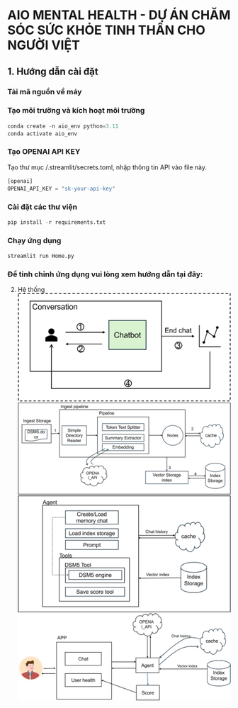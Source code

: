 # AIO MENTAL HEALTH - DỰ ÁN CHĂM SÓC SỨC KHỎE TINH THẦN CHO NGƯỜI VIỆT

## 1. Hướng dẫn cài đặt
### Tải mã nguồn về máy

### Tạo môi trường và kích hoạt môi trường
```python
conda create -n aio_env python=3.11
conda activate aio_env
```
### Tạo OPENAI API KEY
Tạo thư mục /.streamlit/secrets.toml, nhập thông tin API vào file này.
```python
[openai]
OPENAI_API_KEY = "sk-your-api-key"
```
### Cài đặt các thư viện
```python
pip install -r requirements.txt
```
### Chạy ứng dụng
```python
streamlit run Home.py
```
### Để tinh chỉnh ứng dụng vui lòng xem hướng dẫn tại đây: 

2. Hệ thống
![Hệ thống thực hiện trò chuyện với người dùng (1)(2), phân tích và chẩn đoán (3), theo dõi tiến trình sức khỏe (4)](data/images/2.simple-pipeline.png)
![Quy trình xử lí dữ liệu, dữ liệu thô được xử lí bởi Ingest Pipeline(1), quy trình xử lí được lưu lại tại bộ nhớ cache(2), sau đó quá trình tạo index và lưu trữ tại kho index(3)](data/images/2.quy-trinh-xu-li-du-lieu.png)
![Agent quản lí lịch sử trò chuyện và sử dụng các công cụ truy vấn DMS5 và công cụ lưu trữ kết quả chẩn đoán.](data/images/2.tao-agent.png)
![Luồng hoạt động của ứng dụng](data/images/2.xay-dung-app.png)

